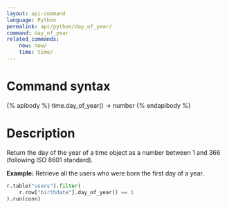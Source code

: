 ```yaml
---
layout: api-command 
language: Python
permalink: api/python/day_of_year/
command: day_of_year
related_commands:
    now: now/
    time: time/
---
```


# Command syntax #

{% apibody %}
time.day_of_year() &rarr; number
{% endapibody %}

# Description #

Return the day of the year of a time object as a number between 1 and 366 (following ISO 8601 standard).

__Example:__ Retrieve all the users who were born the first day of a year.

```py
r.table("users").filter(
    r.row["birthdate"].day_of_year() == 1
).run(conn)
```



